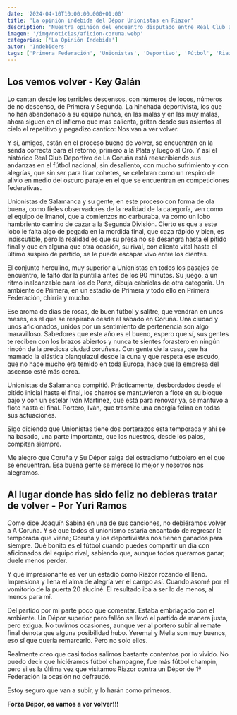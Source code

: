 ```yaml
---
date: '2024-04-10T10:00:00.000+01:00'
title: 'La opinión indebida del Dépor Unionistas en Riazor'
description: 'Nuestra opinión del encuentro disputado entre Real Club Deportivo de la Coruña y Unionistas de Salamanca. Primera federación grupo 1, jornada 31.'
imagen: '/img/noticias/aficion-coruna.webp'
categorias: ['La Opinión Indebida']
autor: 'Indebiders'
tags: ['Primera Federación', 'Unionistas', 'Deportivo', 'Fútbol', 'Riazor', 'Coruña']
---
```


## Los vemos volver - Key Galán

Lo cantan desde los terribles descensos, con números de locos, números de no descenso, de Primera y Segunda. La hinchada deportivista, los que no han abandonado a su equipo nunca, en las malas y en las muy malas, ahora siguen en el infierno que más calienta, gritan desde sus asientos al cielo el repetitivo y pegadizo cantico: Nos van a ver volver.

Y sí, amigos, están en el proceso bueno de volver,  se encuentran en la senda correcta para el retorno, primero a la Plata y luego al Oro. Y así el histórico  Real Club Deportivo de La Coruña está reescribiendo sus andanzas en el fútbol nacional, sin desaliento, con mucho sufrimiento y con alegrías, que sin ser para tirar cohetes, se celebran como un respiro de alivio en medio del oscuro paraje en el que se encuentran en competiciones federativas.

Unionistas de Salamanca y su gente, en este proceso con forma de ola buena, como fieles observadores de la realidad de la categoría, ven como el equipo de Imanol, que a comienzos no carburaba, va como un lobo hambriento camino de cazar a la Segunda División. Cierto es que a este lobo le falta algo de pegada en la mordida final,  que caza rápido y bien, es indiscutible, pero la realidad es que su presa no se desangra hasta el pitido final y que en alguna que otra ocasión, su rival, con aliento vital hasta el último suspiro de partido, se le puede escapar vivo entre los dientes.

El conjunto herculino, muy superior a Unionistas en todos los pasajes de encuentro, le faltó dar la puntilla antes de los 90 minutos. Su juego, a un ritmo inalcanzable para los de Ponz, dibuja cabriolas de otra categoría. Un ambiente de Primera, en un estadio de Primera y todo ello en Primera Federación, chirria y mucho.

Ese aroma de días de rosas, de buen fútbol y salitre, que vendrán en  unos meses, es el que se respiraba desde el sábado en Coruña. Una ciudad y unos aficionados, unidos por un sentimiento de pertenencia son algo maravilloso. Sabedores que este año es el bueno, espero que sí, sus gentes te reciben con los brazos abiertos y nunca te sientes forastero en ningún rincón de la preciosa ciudad coruñesa. Con gente de la casa, que ha mamado la elástica blanquiazul desde la cuna y que respeta ese escudo, que no hace mucho era temido en toda Europa, hace que la empresa del ascenso esté más cerca.

Unionistas de Salamanca compitió. Prácticamente, desbordados desde el pitido inicial hasta el final, los charros se mantuvieron a flote en su bloque bajo y con un estelar Iván Martínez, que está para renovar ya, se mantuvo a flote hasta el final. Portero, Iván, que trasmite una energía felina en todas sus actuaciones.

Sigo diciendo que Unionistas tiene dos porterazos esta temporada y ahí se ha basado, una parte importante, que los nuestros, desde los palos, compitan siempre.

Me alegro que Coruña y Su Dépor salga del ostracismo futbolero en el que se encuentran. Esa buena gente se merece lo mejor y nosotros nos alegramos.

## Al lugar donde has sido feliz no debieras tratar de volver - Por Yuri Ramos

Como dice Joaquín Sabina en una de sus canciones, no debiéramos volver a A Coruña. Y sé que todos el unionismo estaría encantado de regresar la temporada que viene; Coruña y los deportivistas nos tienen ganados para siempre. Qué bonito es el fútbol cuando puedes compartir un día con aficionados del equipo rival, sabiendo que, aunque todos queramos ganar, duele menos perder.

Y qué impresionante es ver un estadio como Riazor rozando el lleno. Impresiona y llena el alma de alegría ver el campo así. Cuando asomé por el vomitorio de la puerta 20 aluciné. El resultado iba a ser lo de menos, al menos para mí.

Del partido por mi parte poco que comentar. Estaba embriagado con el ambiente. Un Dépor superior pero fallón se llevó el partido de manera justa, pero exigua. No tuvimos ocasiones, aunque ver al portero subir al remate final denota que alguna posibilidad hubo. Yeremai y Mella son muy buenos, eso sí que quería remarcarlo. Pero no solo ellos.

Realmente creo que casi todos salimos bastante contentos por lo vivido. No puedo decir que hiciéramos fútbol champagne, fue más fútbol champín, pero si es la última vez que visitamos Riazor contra un Dépor de 1ª Federación la ocasión no defraudó.

Estoy seguro que van a subir, y lo harán como primeros.

**Forza Dépor, os vamos a ver volver!!!**
